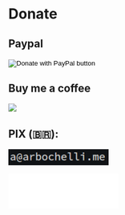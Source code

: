 # Donate

## Paypal

<form action="https://www.paypal.com/donate" method="post" target="_top">
    <input type="hidden" name="hosted_button_id" value="EEB9NWZM7MLPL" />
    <input type="image" src="https://www.paypalobjects.com/en_US/i/btn/btn_donate_LG.gif" border="0" name="submit" title="PayPal - The safer, easier way to pay online!" alt="Donate with PayPal button" />
    <img alt="" border="0" src="https://www.paypal.com/en_BR/i/scr/pixel.gif" width="1" height="1" />
</form>

## Buy me a coffee
<a href="https://www.buymeacoffee.com/arbochelli"><img src="https://img.buymeacoffee.com/button-api/?text=Buy me a coffee&emoji=💻&slug=arbochelli&button_colour=FFDD00&font_colour=000000&font_family=Bree&outline_colour=000000&coffee_colour=ffffff"></a>

## PIX (🇧🇷):
<img src="/static/contact.png"></a><br>

<img title="My signature" src="/static/signature.png"></img>
